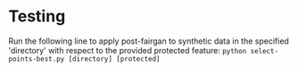 # Testing
Run the following line to apply post-fairgan to synthetic data in the specified 'directory' with respect to the provided protected feature:
`python select-points-best.py [directory] [protected]`
